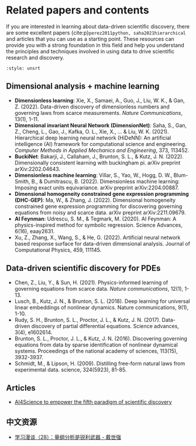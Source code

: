 # Related papers and contents

If you are interested in learning about data-driven scientific discovery, there are some excellent papers {cite:p}`perez2011python, saha2021hierarchical` and articles that you can use as a starting point. These resources can provide you with a strong foundation in this field and help you understand the principles and techniques involved in using data to drive scientific research and discovery.

```{bibliography}
:style: unsrt
```


## Dimensional analysis + machine learning
- **Dimensionless learning**: Xie, X., Samaei, A., Guo, J., Liu, W. K., & Gan, Z. (2022). Data-driven discovery of dimensionless numbers and governing laws from scarce measurements. *Nature Communications*, 13(1), 1-11.
- **Dimensional invariant Neural Network (DimensionNet)**: Saha, S., Gan, Z., Cheng, L., Gao, J., Kafka, O. L., Xie, X., ... & Liu, W. K. (2021). Hierarchical deep learning neural network (HiDeNN): An artificial intelligence (AI) framework for computational science and engineering. *Computer Methods in Applied Mechanics and Engineering*, 373, 113452. 
- **BuckiNet**: Bakarji, J., Callaham, J., Brunton, S. L., & Kutz, J. N. (2022). Dimensionally consistent learning with buckingham pi. arXiv preprint arXiv:2202.04643.
- **Dimensionless machine learning**: Villar, S., Yao, W., Hogg, D. W., Blum-Smith, B., & Dumitrascu, B. (2022). Dimensionless machine learning: Imposing exact units equivariance. arXiv preprint arXiv:2204.00887.
- **Dimensional homogeneity constrained gene expression programming (DHC-GEP)**: Ma, W., & Zhang, J. (2022). Dimensional homogeneity constrained gene expression programming for discovering governing equations from noisy and scarce data. arXiv preprint arXiv:2211.09679.
- **AI Feynman**: Udrescu, S. M., & Tegmark, M. (2020). AI Feynman: A physics-inspired method for symbolic regression. Science Advances, 6(16), eaay2631.
- Xu, Z., Zhang, X., Wang, S., & He, G. (2022). Artificial neural network based response surface for data-driven dimensional analysis. Journal of Computational Physics, 459, 111145.

## Data-driven scientific discovery for PDEs
- Chen, Z., Liu, Y., & Sun, H. (2021). Physics-informed learning of governing equations from scarce data. *Nature communications*, 12(1), 1-13.
- Lusch, B., Kutz, J. N., & Brunton, S. L. (2018). Deep learning for universal linear embeddings of nonlinear dynamics. Nature communications, 9(1), 1-10.
- Rudy, S. H., Brunton, S. L., Proctor, J. L., & Kutz, J. N. (2017). Data-driven discovery of partial differential equations. Science advances, 3(4), e1602614.
- Brunton, S. L., Proctor, J. L., & Kutz, J. N. (2016). Discovering governing equations from data by sparse identification of nonlinear dynamical systems. Proceedings of the national academy of sciences, 113(15), 3932-3937.
- Schmidt, M., & Lipson, H. (2009). Distilling free-form natural laws from experimental data. science, 324(5923), 81-85.

## Articles
- [AI4Science to empower the fifth paradigm of scientific discovery](https://www.microsoft.com/en-us/research/blog/ai4science-to-empower-the-fifth-paradigm-of-scientific-discovery/)

## 中文资源
- [学习漫谈（28）：量纲分析是锐利武器 - 戴世强](https://blog.sciencenet.cn/blog-330732-437683.html)